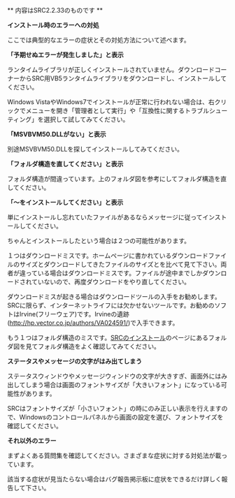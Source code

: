 ** 内容はSRC2.2.33のものです **

**インストール時のエラーへの対処**

ここでは典型的なエラーの症状とその対処方法について述べます。

**「予期せぬエラーが発生しました」と表示**

ランタイムライブラリが正しくインストールされていません。ダウンロードコーナーからSRC用VB5ランタイムライブラリをダウンロードし、インストールしてください。

Windows VistaやWindows7でインストールが正常に行われない場合は、右クリックでメニューを開き「管理者として実行」や「互換性に関するトラブルシューティング」を選択して試してみてください。

**「MSVBVM50.DLLがない」と表示**

別途MSVBVM50.DLLを探してインストールしてみてください。

**「フォルダ構造を直してください」と表示**

フォルダ構造が間違っています。上のフォルダ図を参考にしてフォルダ構造を直してください。

**「～をインストールしてください」と表示**

単にインストールし忘れていたファイルがあるならメッセージに従ってインストールしてください。

ちゃんとインストールしたという場合は２つの可能性があります。

１つはダウンロードミスです。ホームページに書かれているダウンロードファイルのサイズとダウンロードしてきたファイルのサイズとを比べて見て下さい。両者が違っている場合はダウンロードミスです。ファイルが途中までしかダウンロードされていないので、再度ダウンロードをやり直してください。

ダウンロードミスが起きる場合はダウンロードツールの入手をお勧めします。SRCに限らず、インターネットライフには欠かせないツールです。お勧めのソフトはIrvine(フリーウェア)です。Irvineの遺跡(http://hp.vector.co.jp/authors/VA024591/)で入手できます。

もう１つはフォルダ構造のミスです。[SRCのインストール](SRCのインストール.md)のページにあるフォルダ図を見てフォルダ構造をよく確認してみてください。

**ステータスやメッセージの文字がはみ出てしまう**

ステータスウィンドウやメッセージウィンドウの文字が大きすぎ、画面外にはみ出してしまう場合は画面のフォントサイズが「大きいフォント」になっている可能性があります。

SRCはフォントサイズが「小さいフォント」の時にのみ正しい表示を行えますので、Windowsのコントロールパネルから画面の設定を選び、フォントサイズを確認してください。

**それ以外のエラー**

まずよくある質問集を確認してください。さまざまな症状に対する対処法が載っています。

該当する症状が見当たらない場合はバグ報告掲示板に症状をできるだけ詳しく報告して下さい。
